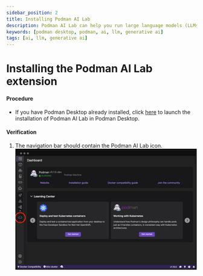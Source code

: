```yaml
---
sidebar_position: 2
title: Installing Podman AI Lab
description: Podman AI Lab can help you run large language models (LLMs) locally with no pain.
keywords: [podman desktop, podman, ai, llm, generative ai]
tags: [ai, llm, generative ai]
---
```


# Installing the Podman AI Lab extension

#### Procedure

- If you have Podman Desktop already installed, click <a href="podman-desktop:extension/redhat.ai-lab">here</a>
  to launch the installation of Podman AI Lab in Podman Desktop.

#### Verification

1. The navigation bar should contain the Podman AI Lab icon.
   ![Podman AI Lab icon](img/ai-lab-icon.png)

